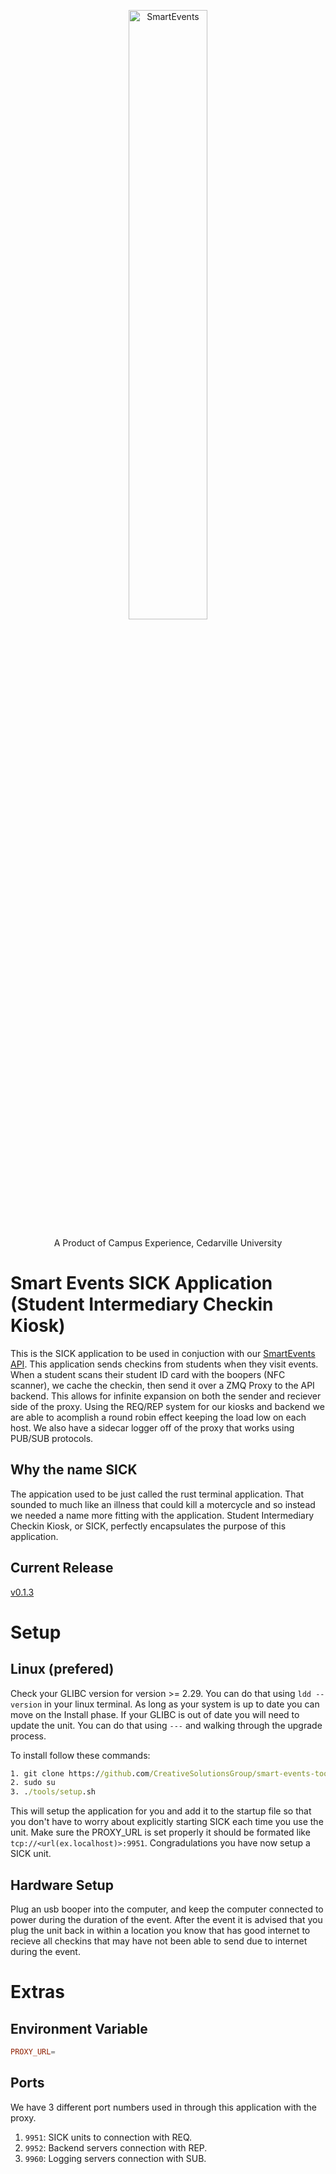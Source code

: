 <p align="center">
  <img src="https://user-images.githubusercontent.com/38381688/115948145-4e451080-a49a-11eb-8027-9db71f47618c.png" alt="SmartEvents" width="50%">
</p>
<p align="center">
  A Product of Campus Experience, Cedarville University
</p>

# Smart Events SICK Application (Student Intermediary Checkin Kiosk)

This is the SICK application to be used in conjuction with our [SmartEvents API](https://github.com/CreativeSolutionsGroup/smart-events-api). This application sends checkins from students when they visit events. When a student scans their student ID card with the boopers (NFC scanner), we cache the checkin, then send it over a ZMQ Proxy to the API backend. This allows for infinite expansion on both the sender and reciever side of the proxy. Using the REQ/REP system for our kiosks and backend we are able to acomplish a round robin effect keeping the load low on each host. We also have a sidecar logger off of the proxy that works using PUB/SUB protocols.

## Why the name SICK

The appication used to be just called the rust terminal application. That sounded to much like an illness that could kill a motercycle and so instead we needed a name more fitting with the application. Student Intermediary Checkin Kiosk, or SICK, perfectly encapsulates the purpose of this application. 

## Current Release

[v0.1.3](https://github.com/CreativeSolutionsGroup/smart-events-rust-terminal/releases/tag/v0.1.3)

# Setup

## Linux (prefered)

Check your GLIBC version for version >= 2.29. You can do that using `ldd --version` in your linux terminal. As long as your system is up to date you can move on the Install phase. If your GLIBC is out of date you will need to update the unit. You can do that using `---` and walking through the upgrade process.

To install follow these commands:

```cmd
1. git clone https://github.com/CreativeSolutionsGroup/smart-events-tooling.git tools
2. sudo su
3. ./tools/setup.sh
```

This will setup the application for you and add it to the startup file so that you don't have to worry about explicitly starting SICK each time you use the unit. 
Make sure the PROXY_URL is set properly it should be formated like `tcp://<url(ex.localhost)>:9951`. Congradulations you have now setup a SICK unit.

## Hardware Setup

Plug an usb booper into the computer, and keep the computer connected to power during the duration of the event. After the event it is advised that you plug the unit back in within a location you know that has good internet to recieve all checkins that may have not been able to send due to internet during the event. 

# Extras

## Environment Variable

```toml
PROXY_URL=
```

## Ports

We have 3 different port numbers used in through this application with the proxy.
1. `9951`: SICK units to connection with REQ.
2. `9952`: Backend servers connection with REP.
3. `9960`: Logging servers connection with SUB.
